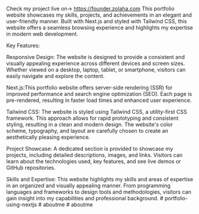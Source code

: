 Check my project live on-> https://founder.zolaha.com This portfolio website showcases my skills, projects, and achievements in an elegant and user-friendly manner. Built with Next.js and styled with Tailwind CSS, this website offers a seamless browsing experience and highlights my expertise in modern web development.

Key Features:

Responsive Design: The website is designed to provide a consistent and visually appealing experience across different devices and screen sizes. Whether viewed on a desktop, laptop, tablet, or smartphone, visitors can easily navigate and explore the content.

Next.js:This portfolio website offers server-side rendering (SSR) for improved performance and search engine optimization (SEO). Each page is pre-rendered, resulting in faster load times and enhanced user experience.

Tailwind CSS: The website is styled using Tailwind CSS, a utility-first CSS framework. This approach allows for rapid prototyping and consistent styling, resulting in a clean and modern design. The website's color scheme, typography, and layout are carefully chosen to create an aesthetically pleasing experience.

Project Showcase: A dedicated section is provided to showcase my projects, including detailed descriptions, images, and links. Visitors can learn about the technologies used, key features, and see live demos or GitHub repositories.

Skills and Expertise: This website highlights my skills and areas of expertise in an organized and visually appealing manner. From programming languages and frameworks to design tools and methodologies, visitors can gain insight into my capabilities and professional background.
#   p o r t f o l i o - u s i n g - n e x t j s  
 #   a b o u t m e  
 #   a b o u t m e  
 